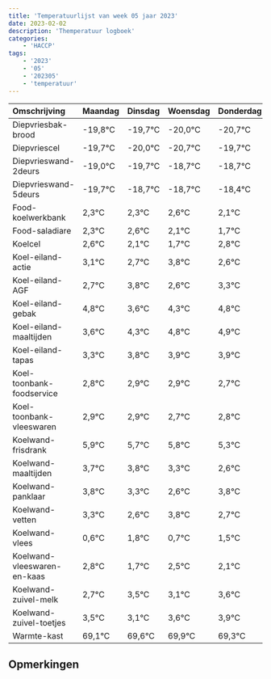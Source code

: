 ```yaml
---
title: 'Temperatuurlijst van week 05 jaar 2023'
date: 2023-02-02
description: 'Themperatuur logboek'
categories:
    - 'HACCP'
tags:
    - '2023'
    - '05'
    - '202305'
    - 'temperatuur'
---
```

|Omschrijving|Maandag|Dinsdag|Woensdag|Donderdag|Vrijdag|Zaterdag|Zondag|
|:---|:---|:---|:---|:---|:---|:---|:---|
|Diepvriesbak-brood|-19,8°C|-19,7°C|-20,0°C|-20,7°C| | | |
|Diepvriescel|-19,7°C|-20,0°C|-20,7°C|-19,7°C| | | |
|Diepvrieswand-2deurs|-19,0°C|-19,7°C|-18,7°C|-18,7°C| | | |
|Diepvrieswand-5deurs|-19,7°C|-18,7°C|-18,7°C|-18,4°C| | | |
|Food-koelwerkbank|2,3°C|2,3°C|2,6°C|2,1°C| | | |
|Food-saladiare|2,3°C|2,6°C|2,1°C|1,7°C| | | |
|Koelcel|2,6°C|2,1°C|1,7°C|2,8°C| | | |
|Koel-eiland-actie|3,1°C|2,7°C|3,8°C|2,6°C| | | |
|Koel-eiland-AGF|2,7°C|3,8°C|2,6°C|3,3°C| | | |
|Koel-eiland-gebak|4,8°C|3,6°C|4,3°C|4,8°C| | | |
|Koel-eiland-maaltijden|3,6°C|4,3°C|4,8°C|4,9°C| | | |
|Koel-eiland-tapas|3,3°C|3,8°C|3,9°C|3,9°C| | | |
|Koel-toonbank-foodservice|2,8°C|2,9°C|2,9°C|2,7°C| | | |
|Koel-toonbank-vleeswaren|2,9°C|2,9°C|2,7°C|2,8°C| | | |
|Koelwand-frisdrank|5,9°C|5,7°C|5,8°C|5,3°C| | | |
|Koelwand-maaltijden|3,7°C|3,8°C|3,3°C|2,6°C| | | |
|Koelwand-panklaar|3,8°C|3,3°C|2,6°C|3,8°C| | | |
|Koelwand-vetten|3,3°C|2,6°C|3,8°C|2,7°C| | | |
|Koelwand-vlees|0,6°C|1,8°C|0,7°C|1,5°C| | | |
|Koelwand-vleeswaren-en-kaas|2,8°C|1,7°C|2,5°C|2,1°C| | | |
|Koelwand-zuivel-melk|2,7°C|3,5°C|3,1°C|3,6°C| | | |
|Koelwand-zuivel-toetjes|3,5°C|3,1°C|3,6°C|3,9°C| | | |
|Warmte-kast|69,1°C|69,6°C|69,9°C|69,3°C| | | |

## Opmerkingen


